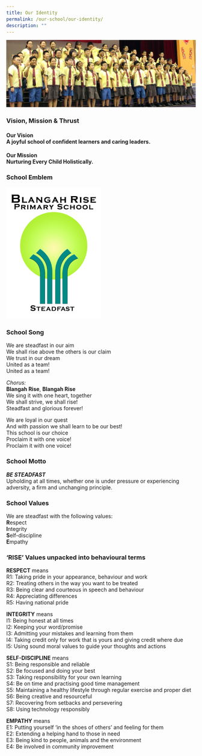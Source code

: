 ```yaml
---
title: Our Identity
permalink: /our-school/our-identity/
description: ""
---
```

![](/images/banner_Our-Identity.jpeg)

<h3><strong>Vision, Mission &amp; Thrust</strong></h3>
<h4><strong>Our Vision</strong><br />A joyful school of&nbsp;confident learners and caring leaders.</h4>
<h4><strong>Our Mission</strong><br />Nurturing Every Child Holistically.</h4>
<h3><strong>School Emblem</strong></h3>

<img src="/images/BRPS-logo-2019-Final_png-740x1024.png" 
     style="width:50%">

<h3><strong>School Song</strong></h3>
<p>We are steadfast in our aim<br />We shall rise above the others is our claim<br />We trust in our dream<br />United as a team!<br />United as a team!</p>
<p><em>Chorus:</em><br /><strong>Blangah Rise</strong>,&nbsp;<strong>Blangah Rise</strong><br />We sing it with one heart, together<br />We shall strive, we shall rise!<br />Steadfast and glorious forever!</p>
<p>We are loyal in our quest<br />And with passion we shall learn to be our best!<br />This school is our choice<br />Proclaim it with one voice!<br />Proclaim it with one voice!</p>
<h3><strong>School Motto</strong></h3>
<p><strong><em>BE STEADFAST<br /></em></strong>Upholding at all times, whether one is under pressure or experiencing adversity, a firm and unchanging principle.</p>
<h3><strong>School Values</strong></h3>
<p>We are steadfast with the following values:<br /><strong>R</strong>espect<br /><strong>I</strong>ntegrity<br /><strong>S</strong>elf-discipline<br /><strong>E</strong>mpathy</p>
<h3><strong>&lsquo;RISE&rsquo; Values unpacked into behavioural terms</strong></h3>
<p><strong>RESPECT</strong>&nbsp;means<br />R1: Taking pride in your appearance, behaviour and work<br />R2: Treating others in the way you want to be treated<br />R3: Being clear and courteous in speech and behaviour<br />R4: Appreciating differences<br />R5: Having national pride</p>
<p><strong>INTEGRITY</strong>&nbsp;means<br />I1: Being honest at all times<br />I2: Keeping your word/promise<br />I3: Admitting your mistakes and learning from them<br />I4: Taking credit only for work that is yours and giving credit where due<br />I5: Using sound moral values to guide your thoughts and actions</p>
<p><strong>SELF-DISCIPLINE</strong>&nbsp;means<br />S1: Being responsible and reliable<br />S2: Be focused and doing your best<br />S3: Taking responsibility for your own learning<br />S4: Be on time and practising good time management<br />S5: Maintaining a healthy lifestyle through regular exercise and proper diet<br />S6: Being creative and resourceful<br />S7: Recovering from setbacks and persevering<br />S8: Using technology responsibly</p>
<p><strong>EMPATHY</strong>&nbsp;means<br />E1: Putting yourself &lsquo;in the shoes of others&rsquo; and feeling for them<br />E2: Extending a helping hand to those in need<br />E3: Being kind to people, animals and the environment<br />E4: Be involved in community improvement</p>